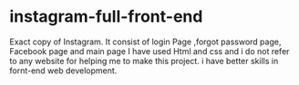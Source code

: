 # instagram-full-front-end
Exact copy of Instagram. It consist of login Page ,forgot password page, Facebook page and main page
I have used Html and css and i do not refer to any website for helping me to make this project.
i have better skills in fornt-end web development.
